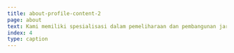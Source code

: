 ```yaml
---
title: about-profile-content-2
page: about
text: Kami memiliki spesialisasi dalam pemeliharaan dan pembangunan jaringan tegangan menengah serta rendah, pembangunan gardu distribusi, power plant hingga 5000 Kva/Unit, serta penanganan gangguan jaringan PLN
index: 4
type: caption
---
```

